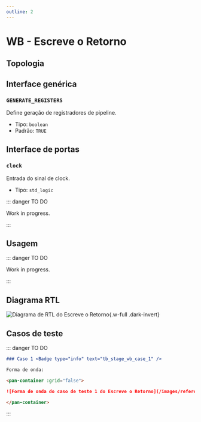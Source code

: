```yaml
---
outline: 2
---
```


# WB - Escreve o Retorno

## Topologia

<pan-container>

<!--@include: @<!--@include: @/.includes/stage_wb-topology.md-->

</pan-container>

## Interface genérica

### `GENERATE_REGISTERS` <Badge type="neutral" text="GENERIC" />

Define geração de registradores de pipeline.

- Tipo: `boolean `
- Padrão: `TRUE`

## Interface de portas

### `clock` <Badge type="success" text="INPUT" />

Entrada do sinal de clock.

- Tipo: `std_logic`

::: danger TO DO

Work in progress.

:::

## Usagem

::: danger TO DO

Work in progress.

:::

## Diagrama RTL

<pan-container>

![Diagrama de RTL do Escreve o Retorno](/images/reference/components/stage_wb_netlist.svg){.w-full .dark-invert}

</pan-container>

## Casos de teste

::: danger TO DO

```md
### Caso 1 <Badge type="info" text="tb_stage_wb_case_1" />

Forma de onda:

<pan-container :grid="false">

![Forma de onda do caso de teste 1 do Escreve o Retorno](/images/reference/components/tb_stage_wb_case_1.svg){.w-full .dark-invert}

</pan-container>

```

:::
